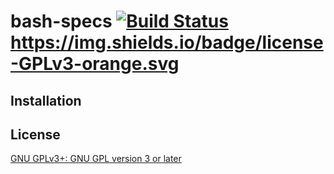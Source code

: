 # bash-specs [![Build Status](https://travis-ci.org/helpermethod/bash-specs.svg?branch=master)](https://travis-ci.org/helpermethod/bash-specs) https://img.shields.io/badge/license-GPLv3-orange.svg


## Installation

## License

[GNU GPLv3+: GNU GPL version 3 or later](http://www.gnu.org/licenses/gpl.html)
